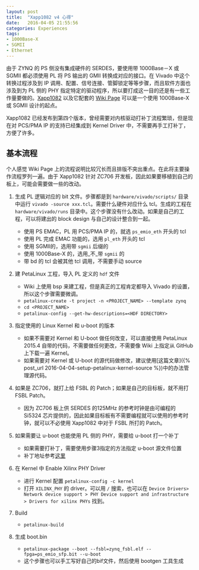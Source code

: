 ```yaml
---
layout: post
title:  "Xapp1082 v4 心得"
date:   2016-04-05 21:55:56
categories: Experiences
tags:
- 1000Base-X
- SGMII
- Ethernet
---
```


由于 ZYNQ 的 PS 侧没有集成硬件的 SERDES，要使用带 1000Base－X 或 SGMII 都必须使用 PL 将 PS 输出的 GMII 转换成对应的接口。在 Vivado 中这个转换过程涉及到 IP 调用、配置、信号连接、管脚锁定等等步骤，而且软件方面也涉及到为 PL 侧的 PHY 指定特定的驱动程序，所以要打成这一目的还是有一些工作量要做的。[Xapp1082](http://www.xilinx.com/support/documentation/application_notes/xapp1082-zynq-eth.pdf) 以及它配套的 [Wiki Page](http://www.wiki.xilinx.com/Zynq+PL+Ethernet) 可以是一个使用 1000Base-X 或 SGMII 设计的起点。

Xapp1082 已经发布到第四个版本，曾经需要对内核驱动打补丁流程繁琐，但是现在对 PCS/PMA IP 的支持已经集成到 Kernel Driver 中，不需要再手工打补丁，方便了许多。

## 基本流程 ##
个人感觉 Wiki Page 上的流程说明比较冗长而且排版不突出重点。在此将主要操作流程罗列一遍。由于 Xapp1082 针对 ZC706 开发板，因此如果要移植到自己的板上，可能会需要做一些的改动。

1. 生成 PL 逻辑对应的 bit 文件。步骤都是到 `hardware/vivado/scripts/` 目录中运行 `vivado -source xxx.tcl`。需要什么硬件对应什么 tcl。生成的工程在 `hardware/vivado/runs` 目录中。这个步骤没有什么改动。如果是自己的工程，可以将建出的 block design 与自己的设计整合到一起。
    - 使用 PS EMAC，PL 用 PCS/PMA IP 的，就选 `ps_emio_eth` 开头的 tcl
    - 使用 PL 完成 EMAC 功能的，选用 `pl_eth` 开头的 tcl
    - 使用 SGMII的，选用带 `sgmii` 后缀的
    - 使用 1000Base-X 的，选用_不_带 `sgmii` 的
    - 带 bd 的 tcl 会被其他 tcl 调用，不需要手动 source

2. 建 PetaLinux 工程，导入 PL 定义的 `hdf` 文件 
    - Wiki 上使用 bsp 来建工程，但是真正的工程肯定都导入 Vivado 的设置，所以这个步骤需要微调。
    - `petalinux-create -t project -n <PROJECT_NAME> --template zynq`
    - `cd <PROJECT_NAME>`
    - `petalinux-config --get-hw-descriptions=<HDF DIRECTORY>`

3. 指定使用的 Linux Kernel 和 u-boot 的版本
    - 如果不需要对 Kernel 和 U-boot 做任何改变，可以直接使用 PetaLinux 2015.4 自带的代码，不需要做任何更改，不需要像 Wiki 上指定从 GitHub 上下载一遍 Kernel。
    - 如果需要对 Kernel 或 U-boot 的源代码做修改，建议使用[这篇文章]({% post_url 2016-04-04-setup-petalinux-kernel-source %})中的办法管理源代码。

4. 如果是 ZC706，就打上给 FSBL 的 Patch；如果是自己的目标板，就不用打 FSBL Patch。
    - 因为 ZC706 板上供 SERDES 的125MHz 的参考时钟是由可编程的 Si5324 芯片提供的，因此如果目标板有不需要编程就可以使用的参考时钟，就可以不必使用 Xapp1082 中对于 FSBL 所打的 Patch。

5. 如果需要让 u-boot 也能使用 PL 侧的 PHY，需要给 u-boot 打一个补丁
    - 如果需要打补丁，需要使用步骤3指定的方法指定 u-boot 源文件位置
    - 补丁地址参考[这里](TODO)

6. 在 Kernel 中 Enable Xilinx PHY Driver
    - 进行 Kernel 配置 `petalinux-config -c kernel`
    - 打开 `XILINX_PHY` 的 driver。可以用 `/` 搜索，也可以在 `Device Drivers> Network device support > PHY Device support and infrastructure > Drivers for xilinx PHYs` 找到。

7. Build
    - `petalinux-build`

8. 生成 boot.bin
    - `petalinux-package --boot --fsbl=zynq_fsbl.elf --fpga=ps_emio_sfp.bit --u-boot`
    - 这个步骤也可以手工写好自己的bif文件，然后使用 bootgen 工具生成
